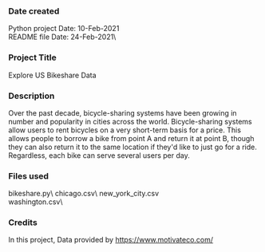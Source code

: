 

### Date created
Python project Date: 10-Feb-2021\
README file Date: 24-Feb-2021\

### Project Title
Explore US Bikeshare Data

### Description
Over the past decade, bicycle-sharing systems have been growing in number and popularity in cities across the world. Bicycle-sharing systems allow users to rent bicycles on a very short-term basis for a price. This allows people to borrow a bike from point A and return it at point B, though they can also return it to the same location if they'd like to just go for a ride. Regardless, each bike can serve several users per day.

### Files used
bikeshare.py\ 
chicago.csv\ 
new_york_city.csv\
washington.csv\

### Credits
In this project, Data provided by
https://www.motivateco.com/
